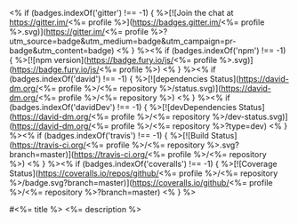<% if (badges.indexOf('gitter') !== -1) { %>[![Join the chat at https://gitter.im/<%= profile %>](https://badges.gitter.im/<%= profile %>.svg)](https://gitter.im/<%= profile %>?utm_source=badge&utm_medium=badge&utm_campaign=pr-badge&utm_content=badge)&nbsp;<% } %><% if (badges.indexOf('npm') !== -1) { %>[![npm version](https://badge.fury.io/js/<%= profile %>.svg)](https://badge.fury.io/js/<%= profile %>)&nbsp;<% } %><% if (badges.indexOf('david') !== -1) { %>[![dependencies Status](https://david-dm.org/<%= profile %>/<%= repository %>/status.svg)](https://david-dm.org/<%= profile %>/<%= repository %>)&nbsp;<% } %><% if (badges.indexOf('davidDev') !== -1) { %>[![devDependencies Status](https://david-dm.org/<%= profile %>/<%= repository %>/dev-status.svg)](https://david-dm.org/<%= profile %>/<%= repository %>?type=dev)&nbsp;<% } %><% if (badges.indexOf('travis') !== -1) { %>[![Build Status](https://travis-ci.org/<%= profile %>/<%= repository %>.svg?branch=master)](https://travis-ci.org/<%= profile %>/<%= repository %>)&nbsp;<% } %><% if (badges.indexOf('coveralls') !== -1) { %>[![Coverage Status](https://coveralls.io/repos/github/<%= profile %>/<%= repository %>/badge.svg?branch=master)](https://coveralls.io/github/<%= profile %>/<%= repository %>?branch=master)&nbsp;<% } %>

#<%= title %>
<%= description %>
